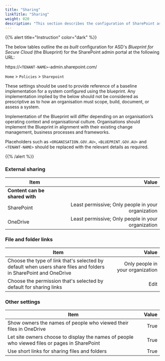 ```yaml
---
title: "Sharing"
linkTitle: "Sharing"
weight: 020
description: "This section describes the configuration of SharePoint associated with systems built according to guidance in ASD's Blueprint for Secure Cloud."
---
```


{{% alert title="Instruction" color="dark" %}}

The below tables outline the *as built* configuration for ASD's *Blueprint for Secure Cloud* (the Blueprint) for the SharePoint admin portal at the following URL:

https://`<TENANT-NAME>`-admin.sharepoint.com/

`Home` > `Policies` > `Sharepoint`

These settings should be used to provide reference of a baseline implementation for a system configured using the blueprint. Any implementation implied by the below should not be considered as prescriptive as to how an organisation must scope, build, document, or assess a system.

Implementation of the Blueprint will differ depending on an organisation’s operating context and organisational culture. Organisations should implement the Blueprint in alignment with their existing change management, business processes and frameworks.

Placeholders such as `<ORGANISATION.GOV.AU>`, `<BLUEPRINT.GOV.AU>` and `<TENANT-NAME>` should be replaced with the relevant details as required.

{{% /alert %}}

### External sharing

| Item                           |                                              Value |
| ------------------------------ | -------------------------------------------------: |
| **Content can be shared with** |                                                    |
| SharePoint                     | Least permissive; Only people in your organization |
| OneDrive                       | Least permissive; Only people in your organization |

### File and folder links

| Item                                                                                                             |                            Value |
| ---------------------------------------------------------------------------------------------------------------- | -------------------------------: |
| Choose the type of link that's selected by default when users share files and folders in SharePoint and OneDrive | Only people in your organization |
| Choose the permission that's selected by default for sharing links                                               |                             Edit |

### Other settings

| Item                                                                                          | Value |
| --------------------------------------------------------------------------------------------- | ----: |
| Show owners the names of people who viewed their files in OneDrive                            |  True |
| Let site owners choose to display the names of people who viewed files or pages in SharePoint |  True |
| Use short links for sharing files and folders                                                 |  True |
